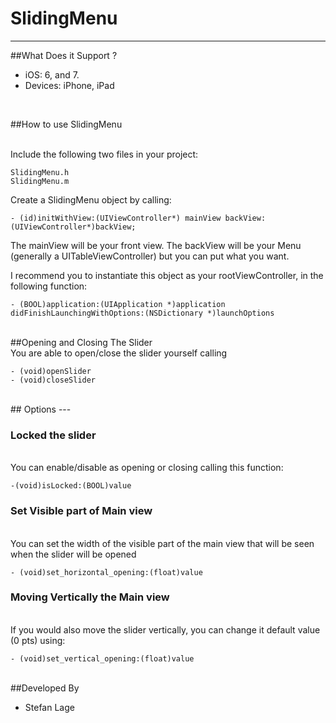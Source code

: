 # SlidingMenu
---


##What Does it Support ?


*	iOS: 6, and 7.
*	Devices: iPhone, iPad


<br/>

##How to use SlidingMenu

<br/>
Include the following two files in your project:

```
SlidingMenu.h
SlidingMenu.m
```

Create a SlidingMenu object by calling:

```
- (id)initWithView:(UIViewController*) mainView backView:(UIViewController*)backView;
``` 

The mainView will be your front view. The backView will be your Menu (generally a UITableViewController) but you can put what you want.

I recommend you to instantiate this object as your rootViewController, in the following function:

```
- (BOOL)application:(UIApplication *)application didFinishLaunchingWithOptions:(NSDictionary *)launchOptions
```

<br/>
##Opening and Closing The Slider

<br/>
You are able to open/close the slider yourself calling

```
- (void)openSlider
- (void)closeSlider
```

<br/>
## Options
---

### Locked the slider
<br/>
You can enable/disable as opening or closing calling this function:

```
-(void)isLocked:(BOOL)value
```

### Set Visible part of Main view

<br/>
You can set the width of the visible part of the main view that will be seen when the slider will be opened

```
- (void)set_horizontal_opening:(float)value
```

### Moving Vertically the Main view

<br/>
If you would also move the slider vertically, you can change it default value (0 pts) using:

```
- (void)set_vertical_opening:(float)value
```
<br/>
##Developed By

* Stefan Lage